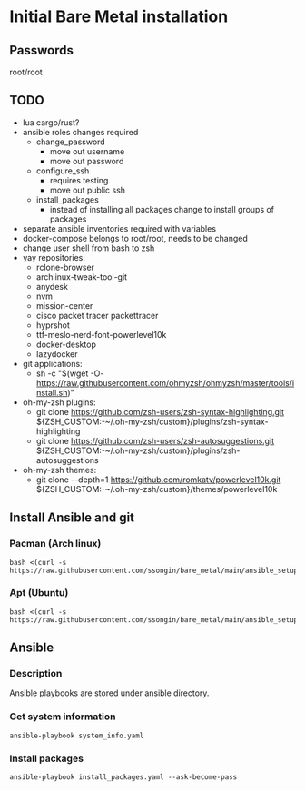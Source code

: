 # Initial Bare Metal installation

## Passwords

root/root

## TODO

* lua cargo/rust?
* ansible roles changes required
  * change_password
    * move out username
    * move out password
  * configure_ssh
    * requires testing
    * move out public ssh
  * install_packages
    * instead of installing all packages change to install groups of packages
* separate ansible inventories required with variables
* docker-compose belongs to root/root, needs to be changed
* change user shell from bash to zsh
* yay repositories:
  * rclone-browser
  * archlinux-tweak-tool-git
  * anydesk
  * nvm
  * mission-center
  * cisco packet tracer packettracer
  * hyprshot
  * ttf-meslo-nerd-font-powerlevel10k
  * docker-desktop
  * lazydocker
* git applications:
  * sh -c "$(wget -O- <https://raw.githubusercontent.com/ohmyzsh/ohmyzsh/master/tools/install.sh>)"
* oh-my-zsh plugins:
  * git clone <https://github.com/zsh-users/zsh-syntax-highlighting.git> ${ZSH_CUSTOM:-~/.oh-my-zsh/custom}/plugins/zsh-syntax-highlighting
  * git clone <https://github.com/zsh-users/zsh-autosuggestions.git> ${ZSH_CUSTOM:-~/.oh-my-zsh/custom}/plugins/zsh-autosuggestions
* oh-my-zsh themes:
  * git clone --depth=1 <https://github.com/romkatv/powerlevel10k.git> ${ZSH_CUSTOM:-~/.oh-my-zsh/custom}/themes/powerlevel10k

## Install Ansible and git

### Pacman (Arch linux)

```console
bash <(curl -s https://raw.githubusercontent.com/ssongin/bare_metal/main/ansible_setup/pacman.sh)
```

### Apt (Ubuntu)

```console
bash <(curl -s https://raw.githubusercontent.com/ssongin/bare_metal/main/ansible_setup/apt.sh)
```

## Ansible

### Description

Ansible playbooks are stored under ansible directory.

### Get system information

```console
ansible-playbook system_info.yaml
```

### Install packages

```console
ansible-playbook install_packages.yaml --ask-become-pass
```
